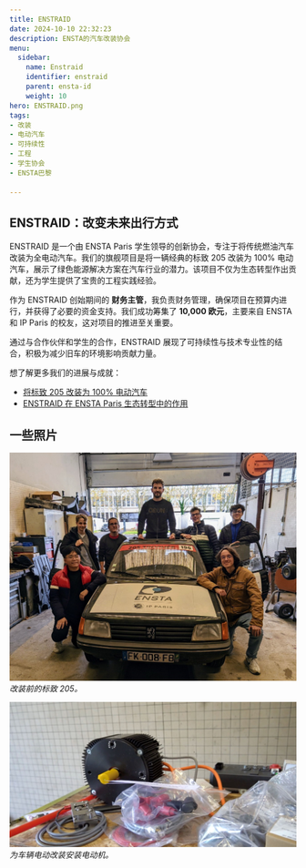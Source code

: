 ```yaml
---
title: ENSTRAID
date: 2024-10-10 22:32:23
description: ENSTA的汽车改装协会
menu:
  sidebar:
    name: Enstraid
    identifier: enstraid
    parent: ensta-id
    weight: 10
hero: ENSTRAID.png
tags:
- 改装
- 电动汽车
- 可持续性
- 工程
- 学生协会
- ENSTA巴黎

---
```


## ENSTRAID：改变未来出行方式

ENSTRAID 是一个由 ENSTA Paris 学生领导的创新协会，专注于将传统燃油汽车改装为全电动汽车。我们的旗舰项目是将一辆经典的标致 205 改装为 100% 电动汽车，展示了绿色能源解决方案在汽车行业的潜力。该项目不仅为生态转型作出贡献，还为学生提供了宝贵的工程实践经验。

作为 ENSTRAID 创始期间的 **财务主管**，我负责财务管理，确保项目在预算内进行，并获得了必要的资金支持。我们成功筹集了 **10,000 欧元**，主要来自 ENSTA 和 IP Paris 的校友，这对项目的推进至关重要。

通过与合作伙伴和学生的合作，ENSTRAID 展现了可持续性与技术专业性的结合，积极为减少旧车的环境影响贡献力量。

想了解更多我们的进展与成就：
- [将标致 205 改装为 100% 电动汽车](https://www.ensta.org/fr/news/retrofit-transformer-une-peugeot-205-thermique-en-vehicule-100-electrique-537)
- [ENSTRAID 在 ENSTA Paris 生态转型中的作用](https://www.ensta-paris.fr/fr/enstraid-transition-ecologique-sur-bonne-voie)

## 一些照片

![改装前的标致 205](peugeot205.jpg)
*改装前的标致 205。*

![ENSTA 学生参与项目](motor.jpg)
*为车辆电动改装安装电动机。*
